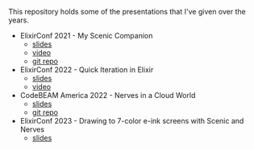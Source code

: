 This repository holds some of the presentations that I've given over the years.

- ElixirConf 2021 - My Scenic Companion
  - [slides](<https://jasonaxelson.com/talks/elixirconf2021/My Scenic Companion - ElixirConf 2021.pdf>)
  - [video](https://www.youtube.com/watch?v=wCxMSo3TZjw)
  - [git repo](https://github.com/axelson/scenic-side-screen)
- ElixirConf 2022 - Quick Iteration in Elixir
  - [slides](https://jasonaxelson.com/talks/elixirconf2022)
  - [video](https://www.youtube.com/watch?v=BotVs6TXR-c)
- CodeBEAM America 2022 - Nerves in a Cloud World
  - [slides](https://jasonaxelson.com/talks/codebeam2022)
  - [git repo](https://github.com/axelson/vps)
- ElixirConf 2023 - Drawing to 7-color e-ink screens with Scenic and Nerves
  - [slides](https://jasonaxelson.com/talks/inky)
